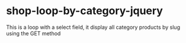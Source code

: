 # shop-loop-by-category-jquery
This is a loop with a select field, it display all category products by slug using the GET method
